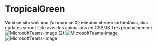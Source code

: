 # TropicalGreen
Voici un site web que j'ai codé en 30 minutes chrono en html/css, des updates seront faite avec les animations en CSS/JS Très prochainement
![MicrosoftTeams-image (2)](https://user-images.githubusercontent.com/82226874/157227001-cd6c59a3-3f68-488f-b898-51820d2fd8ba.png)
![MicrosoftTeams-image](https://user-images.githubusercontent.com/82226874/157227010-2f837482-cd3a-474b-8d3e-56f20cce241b.png)
![MicrosoftTeams-image](https://user-images.githubusercontent.com/82226874/157227082-c0e25ba1-bc86-4ed5-93a1-caffa5e767db.png)
